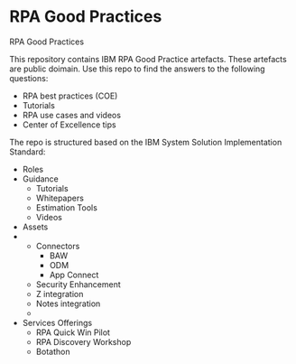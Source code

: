 # RPA Good Practices
RPA Good Practices

This repository contains IBM RPA Good Practice artefacts.  These artefacts are public doimain. 
Use this repo to find the answers to the following questions:

- RPA best practices (COE)
- Tutorials
- RPA use cases and videos
- Center of Excellence tips

The repo is structured based on the IBM System Solution Implementation Standard:

  - Roles
  - Guidance
     - Tutorials
     - Whitepapers
     - Estimation Tools
     - Videos
  - Assets
  -    - Connectors
          - BAW 
          - ODM
          - App Connect
       - Security Enhancement
       - Z integration
       - Notes integration
       - 
  - Services Offerings
     - RPA Quick Win Pilot
     - RPA Discovery Workshop
     - Botathon



